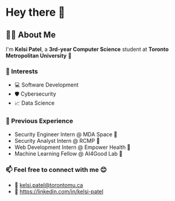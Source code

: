 # Hey there 👋

<!--
**KelsiP/KelsiP** is a ✨ _special_ ✨ repository because its `README.md` (this file) appears on your GitHub profile.

Here are some ideas to get you started:

- 🔭 I’m currently working on ...
- 🌱 I’m currently learning ...
- 👯 I’m looking to collaborate on ...
- 🤔 I’m looking for help with ...
- 💬 Ask me about ...
- 📫 How to reach me: ...
- 😄 Pronouns: ...
- ⚡ Fun fact: ...
-->


## 👩‍💻 About Me

I'm **Kelsi Patel**, a **3rd-year Computer Science** student at **Toronto Metropolitan University** 🎒

### 🤝 Interests

- 💻 Software Development
- 🛡️ Cybersecurity
- 📈 Data Science

### 💼 Previous Experience

- Security Engineer Intern @ MDA Space :rocket:
- Security Analyst Intern @ RCMP :police_car:
- Web Development Intern @ Empower Health :hospital:
- Machine Learning Fellow @ AI4Good Lab :robot:

### 📫 Feel free to connect with me 😊

- 📧 [kelsi.patel@torontomu.ca](mailto:kelsi.patel@torontomu.ca)
- 👩 https://linkedin.com/in/kelsi-patel
